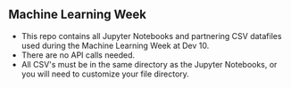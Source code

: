 ## Machine Learning Week

* This repo contains all Jupyter Notebooks and partnering CSV datafiles used during the Machine Learning Week at Dev 10. 
* There are no API calls needed.
* All CSV's must be in the same directory as the Jupyter Notebooks, or you will need to customize your file directory.

